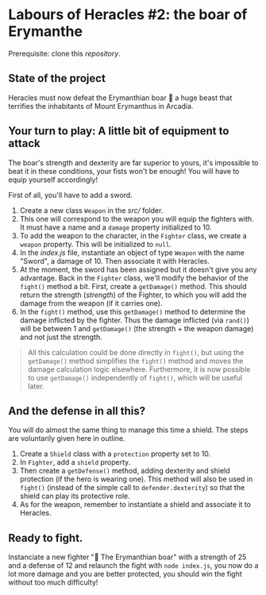 # Labours of Heracles #2: the boar of Erymanthe

Prerequisite: clone this _repository_.

## State of the project

Heracles must now defeat the Erymanthian boar 🐗 a huge beast that terrifies the inhabitants of Mount Erymanthus in Arcadia.

## Your turn to play: A little bit of equipment to attack

The boar's strength and dexterity are far superior to yours, it's impossible to beat it in these conditions, your fists won't be enough! You will have to equip yourself accordingly!

First of all, you'll have to add a sword.

1. Create a new class `Weapon` in the *src/* folder.
2. This one will correspond to the weapon you will equip the fighters with. It must have a name and a `damage` property initialized to 10.
3. To add the weapon to the character, in the `Fighter` class, we create a `weapon` property. This will be initialized to `null`.
4. In the *index.js* file, instantiate an object of type `Weapon` with the name "Sword", a damage of 10. Then associate it with Heracles.
5. At the moment, the sword has been assigned but it doesn't give you any advantage. Back in the `Fighter` class, we'll modify the behavior of the `fight()` method a bit.
First, create a `getDamage()` method. This should return the strength (*strength*) of the Fighter, to which you will add the damage from the weapon (if it carries one).
6. In the `fight()` method, use this `getDamage()` method to determine the damage inflicted by the fighter. Thus the damage inflicted (via `rand()`) will be between 1 and `getDamage()` (the strength + the weapon damage) and not just the strength.

> All this calculation could be done directly in `fight()`, but using the `getDamage()` method simplifies the `fight()` method and moves the damage calculation logic elsewhere. Furthermore, it is now possible to use `getDamage()` independently of `fight()`, which will be useful later.


## And the defense in all this?

You will do almost the same thing to manage this time a shield. The steps are voluntarily given here in outline.

1. Create a `Shield` class with a `protection` property set to 10.
2. In `Fighter`, add a `shield` property.
3. Then create a `getDefense()` method, adding dexterity and shield protection (if the hero is wearing one). This method will also be used in `fight()` (instead of the simple call to `defender.dexterity`) so that the shield can play its protective role.
4. As for the weapon, remember to instantiate a shield and associate it to Heracles.


## Ready to fight.

Instanciate a new fighter "🐗 The Erymanthian boar" with a strength of 25 and a defense of 12 and relaunch the fight with `node index.js`, you now do a lot more damage and you are better protected, you should win the fight without too much difficulty!
